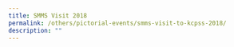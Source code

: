 ```yaml
---
title: SMMS Visit 2018
permalink: /others/pictorial-events/smms-visit-to-kcpss-2018/
description: ""
---
```


